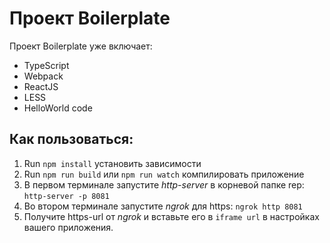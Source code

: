 # Проект Boilerplate

Проект Boilerplate уже включает:
- TypeScript
- Webpack 
- ReactJS
- LESS
- HelloWorld code

## Как пользоваться:

1. Run `npm install` установить зависимости
2. Run `npm run build` или `npm run watch` компилировать приложение
3. В первом терминале запустите _http-server_ в корневой папке rep: `http-server -p 8081`
4. Во втором терминале запустите _ngrok_ для https: `ngrok http 8081`
5. Получите https-url от _ngrok_ и вставьте его в `iframe url` в настройках вашего приложения.    
